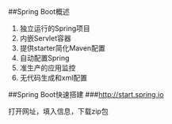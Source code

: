 ##Spring Boot概述


1. 独立运行的Spring项目
2. 内嵌Servlet容器
3. 提供starter简化Maven配置
4. 自动配置Spring
5. 准生产的应用监控
6. 无代码生成和xml配置

##Spring Boot快速搭建
###http://start.spring.io

打开网址，填入信息，下载zip包
